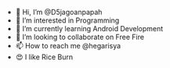 - 👋 Hi, I’m @D5jagoanpapah
- 👀 I’m interested in Programming
- 🌱 I’m currently learning Android Development
- 💞️ I’m looking to collaborate on Free Fire
- 📫 How to reach me @hegarisya
- 😍 I like Rice Burn

<!---
D5jagoanpapah/D5jagoanpapah is a ✨ special ✨ repository because its `README.md` (this file) appears on your GitHub profile.
You can click the Preview link to take a look at your changes.
--->
